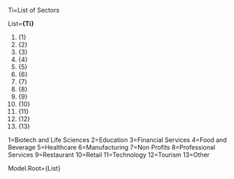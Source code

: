 Ti=List of Sectors

List=<b>{Ti}</b><ol><li>{1}<li>{2}<li>{3}<li>{4}<li>{5}<li>{6}<li>{7}<li>{8}<li>{9}<li>{10}<li>{11}<li>{12}<li>{13}</ol>

1=Biotech and Life Sciences
2=Education
3=Financial Services
4=Food and Beverage
5=Healthcare
6=Manufacturing
7=Non Profits
8=Professional Services
9=Restaurant
10=Retail
11=Technology
12=Tourism
13=Other

Model.Root={List}
